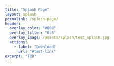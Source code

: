```yaml
---
title: "Splash Page"
layout: splash
permalink: /splash-page/
header:
  overlay_color: "#000"
  overlay_filter: "0.5"
  overlay_image: /assets/splash/test_splash.jpg
  actions:
    - label: "Download"
      url: "#test-link"
excerpt: "TBD"
---
```

